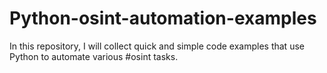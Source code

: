 # Python-osint-automation-examples
In this repository, I will collect quick and simple code examples that use Python to automate various #osint tasks.
